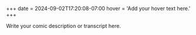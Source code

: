 +++
date = 2024-09-02T17:20:08-07:00
hover = 'Add your hover text here.'
+++

Write your comic description or transcript here.
